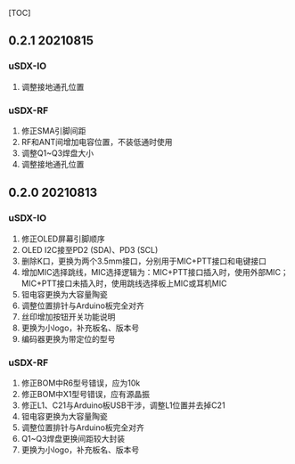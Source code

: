 [TOC]
## 0.2.1 20210815
### uSDX-IO
1. 调整接地通孔位置
### uSDX-RF
1. 修正SMA引脚间距
2. RF和ANT间增加电容位置，不装低通时使用
3. 调整Q1~Q3焊盘大小
4. 调整接地通孔位置

## 0.2.0 20210813
### uSDX-IO
1. 修正OLED屏幕引脚顺序
2. OLED I2C接至PD2 (SDA)、PD3 (SCL)
3. 删除K口，更换为两个3.5mm接口，分别用于MIC+PTT接口和电键接口
4. 增加MIC选择跳线，MIC选择逻辑为：MIC+PTT接口插入时，使用外部MIC；MIC+PTT接口未插入时，使用跳线选择板上MIC或耳机MIC
5. 钽电容更换为大容量陶瓷
6. 调整位置排针与Arduino板完全对齐
7. 丝印增加按钮开关功能说明
8. 更换为小logo，补充板名、版本号
9. 编码器更换为带定位的型号
### uSDX-RF
1. 修正BOM中R6型号错误，应为10k
2. 修正BOM中X1型号错误，应有源晶振
3. 修正L1、C21与Arduino板USB干涉，调整L1位置并去掉C21
4. 钽电容更换为大容量陶瓷
5. 调整位置排针与Arduino板完全对齐
6. Q1~Q3焊盘更换间距较大封装
7. 更换为小logo，补充板名、版本号